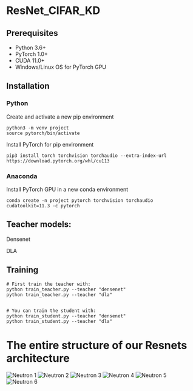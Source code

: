 # ResNet_CIFAR_KD

## Prerequisites
- Python 3.6+
- PyTorch 1.0+
- CUDA 11.0+
- Windows/Linux OS for PyTorch GPU

## Installation
### Python
Create and activate a new pip environment
```
python3 -m venv project
source pytorch/bin/activate
```
Install PyTorch for pip environment
```
pip3 install torch torchvision torchaudio --extra-index-url https://download.pytorch.org/whl/cu113
```
### Anaconda
Install PyTorch GPU in a new conda environment
```
conda create -n project pytorch torchvision torchaudio cudatoolkit=11.3 -c pytorch
```

## Teacher models:
Densenet

DLA

## Training
```
# First train the teacher with: 
python train_teacher.py --teacher "densenet"
python train_teacher.py --teacher "dla"


# You can train the student with: 
python train_student.py --teacher "densenet"
python train_student.py --teacher "dla"
```
# The entire structure of our Resnets architecture
![Neutron 1](https://user-images.githubusercontent.com/60310113/160039430-3bbbfb04-5efd-40d0-a340-13022651a787.png)
![Neutron 2](https://user-images.githubusercontent.com/60310113/160039429-1a365f6e-1b58-4079-8a57-43985ee053d1.png)
![Neutron 3](https://user-images.githubusercontent.com/60310113/160039427-cfb7ee71-9448-4735-a0b1-d7b2666e88e9.png)
![Neutron 4](https://user-images.githubusercontent.com/60310113/160039426-29d3c5cd-3f50-4911-9bee-1f9e3a4c8922.png)
![Neutron 5](https://user-images.githubusercontent.com/60310113/160039432-a57d46c8-0c38-4a1d-af03-6041f9596da7.png)
![Neutron 6](https://user-images.githubusercontent.com/60310113/160039431-f5eb05f0-bc74-433e-b5b2-010b2842b4c7.png)
